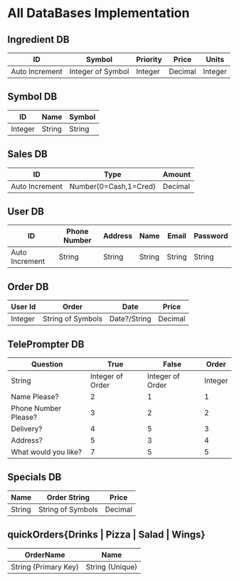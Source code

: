 # All DataBases Implementation

## Ingredient DB

ID | Symbol | Priority | Price | Units
---| -------------|--------|---------|--------
Auto Increment | Integer of Symbol | Integer | Decimal | Integer

## Symbol DB

 ID | Name | Symbol
 --- | ---- | ------
 Integer | String | String

## Sales DB

 ID | Type | Amount
 ---- | ----- | ------
 Auto Increment | Number(0=Cash,1=Cred) | Decimal

## User DB
ID | Phone Number | Address | Name | Email | Password
-----| ----------| --------|-------|-------|---------
Auto Increment | String | String | String | String | String

## Order DB
User Id | Order | Date | Price
--------| -------| -----|-----
Integer | String of Symbols | Date?/String | Decimal

## TelePrompter DB
 Question | True | False | Order 
-------------|---------|--------|-----------
String | Integer of Order | Integer of Order | Integer
 Name Please? | 2 | 1 | 1 
 Phone Number Please? | 3 | 2 | 2 
 Delivery? | 4 | 5 | 3 
 Address? | 5 | 3 | 4 
What would you like? | 7 | 5 | 5

## Specials DB
Name | Order String | Price
-----| ------------ | -----
String | String of Symbols | Decimal

## quickOrders{Drinks | Pizza | Salad | Wings}
OrderName | Name
---------- | ----
String (Primary Key) | String (Unique)
